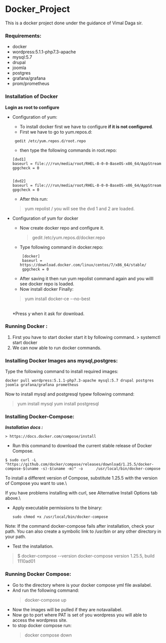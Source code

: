 # Docker_Project
This is a docker project done under the guidance of Vimal Daga sir.

### Requirements: 
- docker
- wordpress:5.1.1-php7.3-apache
- mysql:5.7
- drupal
- joomla 
- postgres
- grafana/grafana
- prom/prometheus

### Installation of Docker
**Login as root to configure**
- Configuration of yum:

  * To install docker first we have to configure **if it is not configured**.
  * First we have to go to yum.repos.d:
   ```
    gedit /etc/yum.repos.d/root.repo
   ```
 
  * then type the following commands in root.repo:
   ```
   [dvd1]
   baseurl = file:///run/media/root/RHEL-8-0-0-BaseOS-x86_64/AppStream
   gpgcheck = 0
   

   [dvd2]
   baseurl = file:///run/media/root/RHEL-8-0-0-BaseOS-x86_64/AppStream
   gpgcheck = 0
   ```
  * After this run: 
   > yum repolist
   /
  you will see the dvd 1 and 2 are loaded.
- Configuration of yum for docker 
  * Now create docker repo and configure it.
    > gedit /etc/yum.repos.d/docker.repo
  * Type following command in docker.repo:
    ```
     [docker]
     baseurl = https://download.docker.com/linux/centos/7/x86_64/stable/
     gpgcheck = 0
    ```
   * After saving it then run yum repolist command again and you willl see docker repo is loaded.
   * Now install docker Finally:
    > yum install docker-ce --no-best
    </br>
      *Press y when it ask for download.

### Running Docker :
  1. First you have to start docker start it by following command.
    > systemctl start docker
  2. We can now able to run docker commands.

### Installing Docker Images ans mysql,postgres:
 Type the following command to install required images:
 ```
 docker pull wordpress:5.1.1-php7.3-apache mysql:5.7 drupal postgres joomla grafana/grafana prometheus
 ```
 Now to install mysql and postgresql typew following command:
 > yum install mysql
 > yum install postgresql

### Installing Docker-Compose:

 ***Installation docs :***
   
    > https://docs.docker.com/compose/install

    
   - Run this command to download the current stable release of Docker Compose.

    $ sudo curl -L "https://github.com/docker/compose/releases/download/1.25.5/docker-compose-$(uname -s)-$(uname -m)" -o      /usr/local/bin/docker-compose
 To install a different version of Compose, substitute 1.25.5 with the version of Compose you want to use.\
   
 If you have problems installing with curl, see Alternative Install Options tab above.\
   
   - Apply executable permissions to the binary:

     ```
     sudo chmod +x /usr/local/bin/docker-compose
     ```
   Note: If the command docker-compose fails after installation, check your path. You can also create a symbolic link to /usr/bin or any    other directory in your path.

   - Test the installation.

   > $ docker-compose --version
   > docker-compose version 1.25.5, build 1110ad01 

### Running Docker Compose:
  -  Go to the directory where is your docker compose yml file availabel.
  -  And run the following command:
      > docker-compose up
  - Now the images will be pulled if they are notavailabel.
  - Now go to port where PAT is set of you wordpress you will able to access the wordpress site.
  - to stop docker compose run:
    > docker compose down
